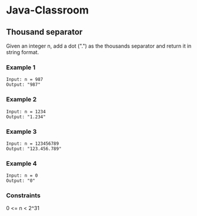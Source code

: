 # Java-Classroom

## Thousand separator

Given an integer n, add a dot (".") as the thousands separator and return it in string format.

### Example 1

```
Input: n = 987
Output: "987"
```

### Example 2

```
Input: n = 1234
Output: "1.234"
```

### Example 3

```
Input: n = 123456789
Output: "123.456.789"
```

### Example 4

```
Input: n = 0
Output: "0"
```

### Constraints

0 <= n < 2^31